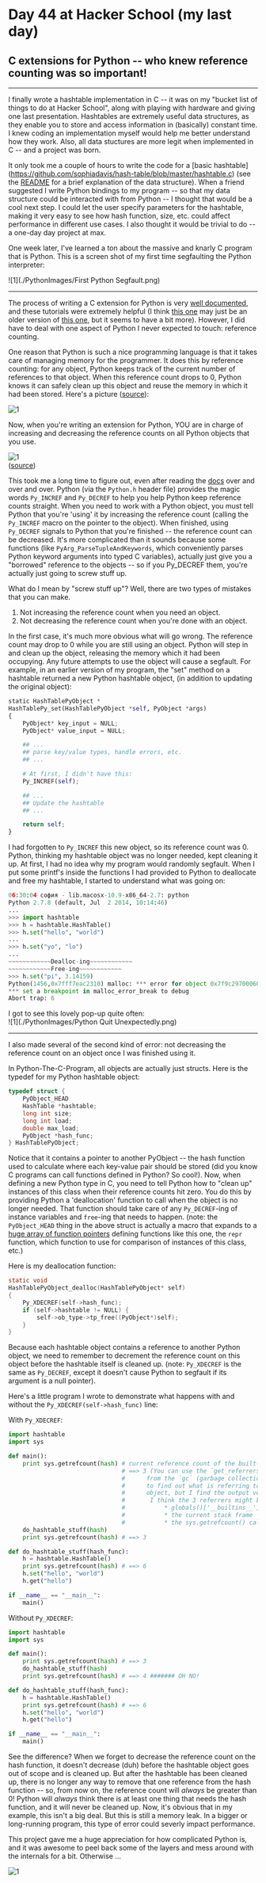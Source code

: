 # Day 44 at Hacker School (my last day)
## C extensions for Python -- who knew reference counting was so important!

--------
I finally wrote a hashtable implementation in C -- it was on my "bucket list of things to do at Hacker School", along with playing with hardware and giving one last presentation. Hashtables are extremely useful data structures, as they enable you to store and access information in (basically) constant time. I knew coding an implementation myself would help me better understand how they work. Also, all data stuctures are more legit when implemented in C -- and a project was born.  

It only took me a couple of hours to write the code for a [basic hashtable] (https://github.com/sophiadavis/hash-table/blob/master/hashtable.c) (see the [README](https://github.com/sophiadavis/hash-table) for a brief explanation of the data structure). When a friend suggested I write Python bindings to my program -- so that my data structure could be interacted with from Python -- I thought that would be a cool next step. I could let the user specify parameters for the hashtable, making it very easy to see how hash function, size, etc. could affect performance in different use cases. I also thought it would be trivial to do -- a one-day day project at max.

One week later, I've learned a ton about the massive and knarly C program that is Python. This is a screen shot of my first time segfaulting the Python interpreter:

![1](./PythonImages/First Python Segfault.png)

--------

The process of writing a C extension for Python is very [well documented](https://docs.python.org/2/c-api/), and these tutorials were extremely helpful (I think [this one](http://starship.python.net/crew/arcege/extwriting/pyext.html) may just be an older version of [this one](https://docs.python.org/2/extending/extending.html), but it seems to have a bit more). However, I did have to deal with one aspect of Python I never expected to touch: reference counting.  

One reason that Python is such a nice programming language is that it takes care of managing memory for the programmer. It does this by reference counting: for any object, Python keeps track of the current number of references to that object. When this reference count drops to 0, Python knows it can safely clean up this object and reuse the memory in which it had been stored. Here's a picture ([source](http://rypress.com/tutorials/objective-c/memory-management.html)):  

![1](./PythonImages/reference-counting.png)

Now, when you're writing an extension for Python, YOU are in charge of increasing and decreasing the reference counts on all Python objects that you use.

![1](./PythonImages/lgppr40105+great-power-great-responsibility-spiderman-art-print.jpg)  
([source](http://kirbymuseum.org/blogs/dynamics/2012/03/page/4/))

This took me a long time to figure out, even after reading the [docs](https://docs.python.org/2/extending/extending.html#reference-counts) over and over and over. Python (via the `Python.h` header file) provides the magic words `Py_INCREF` and `Py_DECREF` to help you help Python keep reference counts straight. When you need to work with a Python object, you must tell Python that you're 'using' it by increasing the reference count (calling the `Py_INCREF` macro on the pointer to the object). When finished, using `Py_DECREF` signals to Python that you're finished -- the reference count can be decreased. It's more complicated than it sounds because some functions (like `PyArg_ParseTupleAndKeywords`, which conveniently parses Python keyword arguments into typed C variables), actually just give you a "borrowed" reference to the objects -- so if you Py_DECREF them, you're actually just going to screw stuff up.  

What do I mean by "screw stuff up"? Well, there are two types of mistakes that you can make.  

1. Not increasing the reference count when you need an object.
2. Not decreasing the reference count when you're done with an object.

In the first case, it's much more obvious what will go wrong. The reference count may drop to 0 while you are still using an object. Python will step in and clean up the object, releasing the memory which it had been occupying. Any future attempts to use the object will cause a segfault. For example, in an earlier version of my program, the "set" method on a hashtable returned a new Python hashtable object, (in addition to updating the original object):

``` python
static HashTablePyObject *
HashTablePy_set(HashTablePyObject *self, PyObject *args)
{
    PyObject* key_input = NULL;
    PyObject* value_input = NULL;

    ## ...
    ## parse key/value types, handle errors, etc.
    ## ...

    # At first, I didn't have this:
    Py_INCREF(self);

    ## ...
    ## Update the hashtable
    ## ...

    return self;
}
```
I had forgotten to `Py_INCREF` this new object, so its reference count was 0. Python, thinking my hashtable object was no longer needed, kept cleaning it up. At first, I had no idea why my program would randomly segfault. When I put some printf's inside the functions I had provided to Python to deallocate and free my hashtable, I started to understand what was going on:

``` python
06:30:04 софия - lib.macosx-10.9-x86_64-2.7: python
Python 2.7.8 (default, Jul  2 2014, 10:14:46)
...
>>> import hashtable
>>> h = hashtable.HashTable()
>>> h.set("hello", "world")
...
>>> h.set("yo", "lo")
...
~~~~~~~~~~~~Dealloc-ing~~~~~~~~~~~~
~~~~~~~~~~~~Free-ing~~~~~~~~~~~~
>>> h.set("pi", 3.14159)
Python(1456,0x7fff7eac2310) malloc: *** error for object 0x7f9c29700060: pointer being freed was not allocated
*** set a breakpoint in malloc_error_break to debug
Abort trap: 6
```


I got to see this lovely pop-up quite often:  
![1](./PythonImages/Python Quit Unexpectedly.png)

--------


I also made several of the second kind of error: not decreasing the reference count on an object once I was finished using it.

In Python-The-C-Program, all objects are actually just structs. Here is the typedef for my Python hashtable object:  
``` c  
typedef struct {
    PyObject_HEAD
    HashTable *hashtable;
    long int size;
    long int load;
    double max_load;
    PyObject *hash_func;
} HashTablePyObject;

```

Notice that it contains a pointer to another PyObject -- the hash function used to calculate where each key-value pair should be stored (did you know C programs can call functions defined in Python? So cool!). Now, when defining a new Python type in C, you need to tell Python how to "clean up" instances of this class when their reference counts hit zero. You do this by providing Python a 'deallocation' function to call when the object is no longer needed. That function should take care of any `Py_DECREF`-ing of instance variables and `free`-ing that needs to happen. (note: the `PyObject_HEAD` thing in the above struct is actually a macro that expands to a [huge array of function pointers](https://github.com/sophiadavis/hash-table/blob/master/hashtablemodule.c#L220-261) defining functions like this one, the `repr` function, which function to use for comparison of instances of this class, etc.)

Here is my deallocation function:

``` c
static void
HashTablePyObject_dealloc(HashTablePyObject* self)
{
    Py_XDECREF(self->hash_func);
    if (self->hashtable != NULL) {
        self->ob_type->tp_free((PyObject*)self);
    }
}
```

Because each hashtable object contains a reference to another Python object, we need to remember to decrement the reference count on this object before the hashtable itself is cleaned up. (note: `Py_XDECREF` is the same as `Py_DECREF`, except it doesn't cause Python to segfault if its argument is a null pointer).


Here's a little program I wrote to demonstrate what happens with and without the `Py_XDECREF(self->hash_func)` line:

With `Py_XDECREF`:  
``` python
import hashtable
import sys

def main():
    print sys.getrefcount(hash) # current reference count of the built-in hash function
                                # ==> 3 (You can use the `get_referrers` method
                                #      from the `gc` (garbage collection) module
                                #      to find out what is referring to the given
                                #      object, but I find the output very confusing.
                                #       I think the 3 referrers might be:
                                #           * globals()['__builtins__']
                                #           * the current stack frame
                                #           * the sys.getrefcount() call itself
    do_hashtable_stuff(hash)
    print sys.getrefcount(hash) # ==> 3

def do_hashtable_stuff(hash_func):
    h = hashtable.HashTable()
    print sys.getrefcount(hash) # ==> 6
    h.set("hello", "world")
    h.get("hello")

if __name__ == "__main__":
    main()
```

Without `Py_XDECREF`:  
``` python
import hashtable
import sys

def main():
    print sys.getrefcount(hash) # ==> 3
    do_hashtable_stuff(hash)
    print sys.getrefcount(hash) # ==> 4 ####### OH NO!

def do_hashtable_stuff(hash_func):
    h = hashtable.HashTable()
    print sys.getrefcount(hash) # ==> 6
    h.set("hello", "world")
    h.get("hello")

if __name__ == "__main__":
    main()
```
See the difference? When we forget to decrease the reference count on the hash function, it doesn't decrease (duh) before the hashtable object goes out of scope and is cleaned up. But after the hashtable has been cleaned up, there is no longer any way to remove that one reference from the hash function -- so, from now on, the reference count will *always* be greater than 0! Python will *always* think there is at least one thing that needs the hash function, and it will never be cleaned up. Now, it's obvious that in my example, this isn't a big deal. But this is still a memory leak. In a bigger or long-running program, this type of error could severly impact performance.  

This project gave me a huge appreciation for how complicated Python is, and it was awesome to peel back some of the layers and mess around with the internals for a bit. Otherwise ...

![1](./PythonImages/comic.png)
